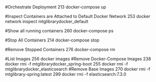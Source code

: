   #Orchestrate Deployment
  213  docker-compose up

  #Inspect Containers are Attached to Default Docker Network
  253  docker network inspect mtglibrarydocker_default

  #Show all running containers
  260  docker-compose ps

  #Stop All Containers
  214  docker-compose stop

  #Remove Stopped Containers
  276  docker-compose rm   

  #List Images
  256  docker images
  #Remove Docker-Compose Images
  238  docker rmi -f mtglibrarydocker_spring-boot
  255  docker rmi -f mtglibrarydocker_elasticsearch
  #Remove Base Images
  270  docker rmi -f mtglibrary-spring:latest
  299  docker rmi -f elasticsearch:7.3.0
